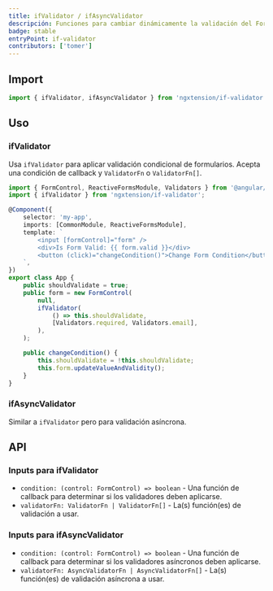 ```yaml
---
title: ifValidator / ifAsyncValidator
descripción: Funciones para cambiar dinámicamente la validación del Formulario Reactivo de Angular.
badge: stable
entryPoint: if-validator
contributors: ['tomer']
---
```


## Import

```typescript
import { ifValidator, ifAsyncValidator } from 'ngxtension/if-validator';
```

## Uso

### ifValidator

Usa `ifValidator` para aplicar validación condicional de formularios. Acepta una condición de callback y `ValidatorFn` o `ValidatorFn[]`.

```typescript
import { FormControl, ReactiveFormsModule, Validators } from '@angular/forms';
import { ifValidator } from 'ngxtension/if-validator';

@Component({
	selector: 'my-app',
	imports: [CommonModule, ReactiveFormsModule],
	template: `
		<input [formControl]="form" />
		<div>Is Form Valid: {{ form.valid }}</div>
		<button (click)="changeCondition()">Change Form Condition</button>
	`,
})
export class App {
	public shouldValidate = true;
	public form = new FormControl(
		null,
		ifValidator(
			() => this.shouldValidate,
			[Validators.required, Validators.email],
		),
	);

	public changeCondition() {
		this.shouldValidate = !this.shouldValidate;
		this.form.updateValueAndValidity();
	}
}
```

### ifAsyncValidator

Similar a `ifValidator` pero para validación asíncrona.

## API

### Inputs para ifValidator

- `condition: (control: FormControl) => boolean` - Una función de callback para determinar si los validadores deben aplicarse.
- `validatorFn: ValidatorFn | ValidatorFn[]` - La(s) función(es) de validación a usar.

### Inputs para ifAsyncValidator

- `condition: (control: FormControl) => boolean` - Una función de callback para determinar si los validadores asíncronos deben aplicarse.
- `validatorFn: AsyncValidatorFn | AsyncValidatorFn[]` - La(s) función(es) de validación asíncrona a usar.
